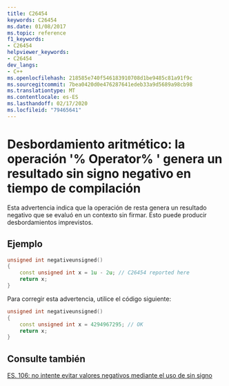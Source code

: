 ```yaml
---
title: C26454
keywords: C26454
ms.date: 01/08/2017
ms.topic: reference
f1_keywords:
- C26454
helpviewer_keywords:
- C26454
dev_langs:
- C++
ms.openlocfilehash: 218585e740f546183910708d1be9485c81a91f9c
ms.sourcegitcommit: 7bea0420d0e476287641edeb33a9d5689a98cb98
ms.translationtype: MT
ms.contentlocale: es-ES
ms.lasthandoff: 02/17/2020
ms.locfileid: "79465641"
---
```

# <a name="arithmetic-overflow-operator-operation-produces-a-negative-unsigned-result-at-compile-time"></a>Desbordamiento aritmético: la operación '% Operator% ' genera un resultado sin signo negativo en tiempo de compilación

  Esta advertencia indica que la operación de resta genera un resultado negativo que se evaluó en un contexto sin firmar. Esto puede producir desbordamientos imprevistos.

## <a name="example"></a>Ejemplo

```cpp
unsigned int negativeunsigned()
{
    const unsigned int x = 1u - 2u; // C26454 reported here
    return x;
}
```

Para corregir esta advertencia, utilice el código siguiente:

```cpp
unsigned int negativeunsigned()
{
    const unsigned int x = 4294967295; // OK
    return x;
}
```

## <a name="see-also"></a>Consulte también

[ES. 106: no intente evitar valores negativos mediante el uso de sin signo](https://github.com/isocpp/CppCoreGuidelines/blob/master/CppCoreGuidelines.md#Res-nonnegative)
